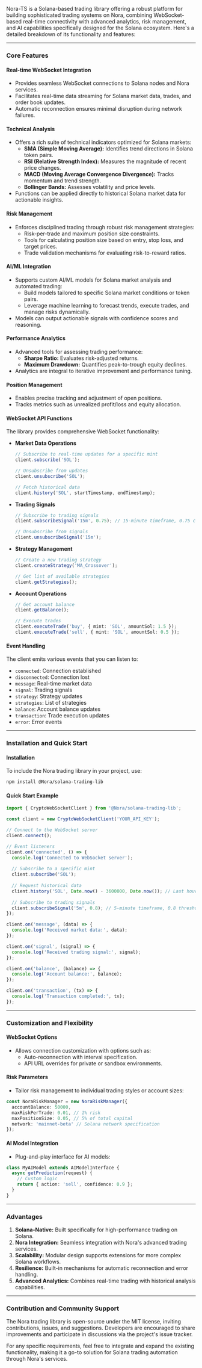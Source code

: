 Nora-TS is a Solana-based trading library offering a robust platform for building sophisticated trading systems on Nora, combining WebSocket-based real-time connectivity with advanced analytics, risk management, and AI capabilities specifically designed for the Solana ecosystem. Here's a detailed breakdown of its functionality and features:

---

### **Core Features**

#### **Real-time WebSocket Integration**
- Provides seamless WebSocket connections to Solana nodes and Nora services.
- Facilitates real-time data streaming for Solana market data, trades, and order book updates.
- Automatic reconnection ensures minimal disruption during network failures.

#### **Technical Analysis**
- Offers a rich suite of technical indicators optimized for Solana markets:
  - **SMA (Simple Moving Average):** Identifies trend directions in Solana token pairs.
  - **RSI (Relative Strength Index):** Measures the magnitude of recent price changes.
  - **MACD (Moving Average Convergence Divergence):** Tracks momentum and trend strength.
  - **Bollinger Bands:** Assesses volatility and price levels.
- Functions can be applied directly to historical Solana market data for actionable insights.

#### **Risk Management**
- Enforces disciplined trading through robust risk management strategies:
  - Risk-per-trade and maximum position size constraints.
  - Tools for calculating position size based on entry, stop loss, and target prices.
  - Trade validation mechanisms for evaluating risk-to-reward ratios.

#### **AI/ML Integration**
- Supports custom AI/ML models for Solana market analysis and automated trading:
  - Build models tailored to specific Solana market conditions or token pairs.
  - Leverage machine learning to forecast trends, execute trades, and manage risks dynamically.
- Models can output actionable signals with confidence scores and reasoning.

#### **Performance Analytics**
- Advanced tools for assessing trading performance:
  - **Sharpe Ratio:** Evaluates risk-adjusted returns.
  - **Maximum Drawdown:** Quantifies peak-to-trough equity declines.
- Analytics are integral to iterative improvement and performance tuning.

#### **Position Management**
- Enables precise tracking and adjustment of open positions.
- Tracks metrics such as unrealized profit/loss and equity allocation.

#### **WebSocket API Functions**
The library provides comprehensive WebSocket functionality:

- **Market Data Operations**
  ```typescript
  // Subscribe to real-time updates for a specific mint
  client.subscribe('SOL');
  
  // Unsubscribe from updates
  client.unsubscribe('SOL');
  
  // Fetch historical data
  client.history('SOL', startTimestamp, endTimestamp);
  ```

- **Trading Signals**
  ```typescript
  // Subscribe to trading signals
  client.subscribeSignal('15m', 0.75); // 15-minute timeframe, 0.75 confidence threshold
  
  // Unsubscribe from signals
  client.unsubscribeSignal('15m');
  ```

- **Strategy Management**
  ```typescript
  // Create a new trading strategy
  client.createStrategy('MA_Crossover');
  
  // Get list of available strategies
  client.getStrategies();
  ```

- **Account Operations**
  ```typescript
  // Get account balance
  client.getBalance();
  
  // Execute trades
  client.executeTrade('buy', { mint: 'SOL', amountSol: 1.5 });
  client.executeTrade('sell', { mint: 'SOL', amountSol: 0.5 });
  ```

#### **Event Handling**
The client emits various events that you can listen to:
- `connected`: Connection established
- `disconnected`: Connection lost
- `message`: Real-time market data
- `signal`: Trading signals
- `strategy`: Strategy updates
- `strategies`: List of strategies
- `balance`: Account balance updates
- `transaction`: Trade execution updates
- `error`: Error events

---

### **Installation and Quick Start**

#### **Installation**
To include the Nora trading library in your project, use:
```bash
npm install @Nora/solana-trading-lib
```

#### **Quick Start Example**
```typescript
import { CryptoWebSocketClient } from '@Nora/solana-trading-lib';

const client = new CryptoWebSocketClient('YOUR_API_KEY');

// Connect to the WebSocket server
client.connect();

// Event listeners
client.on('connected', () => {
  console.log('Connected to WebSocket server');
  
  // Subscribe to a specific mint
  client.subscribe('SOL');
  
  // Request historical data
  client.history('SOL', Date.now() - 3600000, Date.now()); // Last hour
  
  // Subscribe to trading signals
  client.subscribeSignal('5m', 0.8); // 5-minute timeframe, 0.8 threshold
});

client.on('message', (data) => {
  console.log('Received market data:', data);
});

client.on('signal', (signal) => {
  console.log('Received trading signal:', signal);
});

client.on('balance', (balance) => {
  console.log('Account balance:', balance);
});

client.on('transaction', (tx) => {
  console.log('Transaction completed:', tx);
});
```

---

### **Customization and Flexibility**

#### **WebSocket Options**
- Allows connection customization with options such as:
  - Auto-reconnection with interval specification.
  - API URL overrides for private or sandbox environments.

#### **Risk Parameters**
- Tailor risk management to individual trading styles or account sizes:
```typescript
const NoraRiskManager = new NoraRiskManager({
  accountBalance: 50000,
  maxRiskPerTrade: 0.01, // 1% risk
  maxPositionSize: 0.05, // 5% of total capital
  network: 'mainnet-beta' // Solana network specification
});
```

#### **AI Model Integration**
- Plug-and-play interface for AI models:
```typescript
class MyAIModel extends AIModelInterface {
  async getPrediction(request) {
    // Custom logic
    return { action: 'sell', confidence: 0.9 };
  }
}
```

---

### **Advantages**

1. **Solana-Native:** Built specifically for high-performance trading on Solana.
2. **Nora Integration:** Seamless integration with Nora's advanced trading services.
3. **Scalability:** Modular design supports extensions for more complex Solana workflows.
4. **Resilience:** Built-in mechanisms for automatic reconnection and error handling.
5. **Advanced Analytics:** Combines real-time trading with historical analysis capabilities.

---

### **Contribution and Community Support**
The Nora trading library is open-source under the MIT license, inviting contributions, issues, and suggestions. Developers are encouraged to share improvements and participate in discussions via the project's issue tracker.

For any specific requirements, feel free to integrate and expand the existing functionality, making it a go-to solution for Solana trading automation through Nora's services.